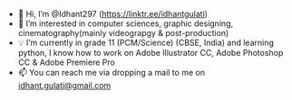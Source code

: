 - 👋 Hi, I’m @Idhant297 (https://linktr.ee/idhantgulati)
- 👀 I’m interested in computer sciences, graphic designing, cinematography(mainly videograpgy & post-production)
- 💡 I’m currently in grade 11 (PCM/Science) (CBSE, India) and learning python, I know how to work on Adobe Illustrator CC, Adobe Photoshop CC & Adobe Premiere Pro
- 📫 You can reach me via dropping a mail to me on idhant.gulati@gmail.com

<!---
Idhant297/Idhant297 is a ✨ special ✨ repository because its `README.md` (this file) appears on your GitHub profile.
You can click the Preview link to take a look at your changes.
--->
